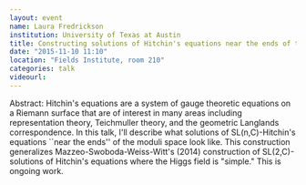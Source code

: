 ```yaml
---
layout: event
name: Laura Fredrickson
institution: University of Texas at Austin
title: Constructing solutions of Hitchin's equations near the ends of the moduli space
date: "2015-11-10 11:10"
location: "Fields Institute, room 210"
categories: talk
videourl:
---
```

Abstract: Hitchin's equations are a system of gauge theoretic equations on a Riemann
surface that are of interest in many areas including representation theory,
Teichmuller theory, and the geometric Langlands correspondence. In this
talk, I'll describe what solutions of SL(n,C)-Hitchin's equations ``near the
ends'' of the moduli space look like. This construction generalizes
Mazzeo-Swoboda-Weiss-Witt's (2014) construction of SL(2,C)-solutions of
Hitchin's equations where the Higgs field is "simple." This is ongoing work.
